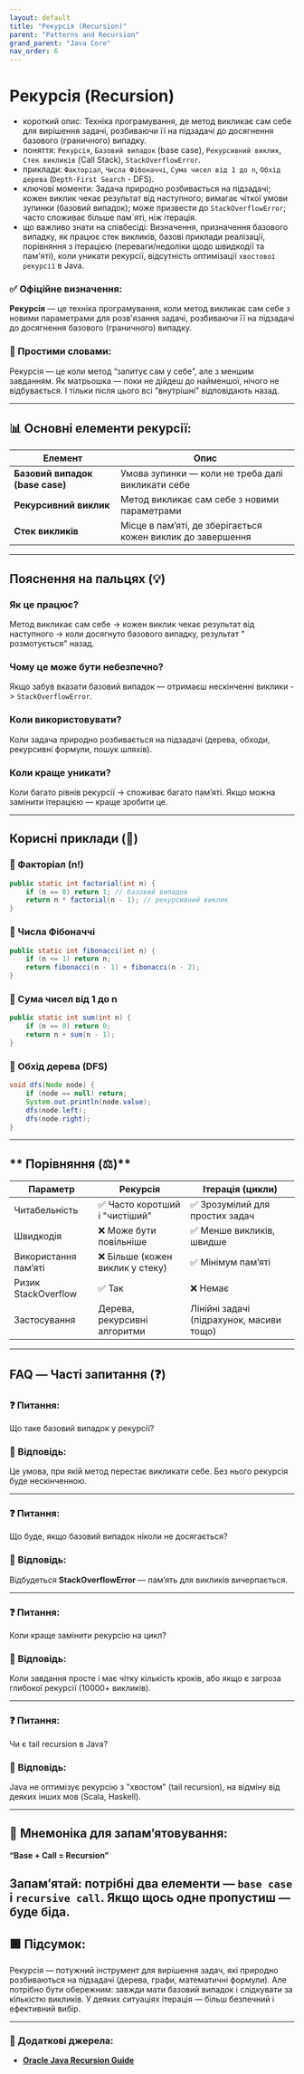 ```yaml
---
layout: default
title: "Рекурсія (Recursion)"
parent: "Patterns and Recursion"
grand_parent: "Java Core"
nav_order: 6
---
```


# Рекурсія (Recursion)

* короткий опис: Техніка програмування, де метод викликає сам себе для вирішення задачі, розбиваючи її на підзадачі до
  досягнення базового (граничного) випадку.
* поняття: `Рекурсія`, `Базовий випадок` (base case), `Рекурсивний виклик`, `Стек викликів` (Call Stack), `StackOverflowError`.
* приклади: `Факторіал`, `Числа Фібоначчі`, `Сума чисел від 1 до n`, `Обхід дерева` (`Depth-First Search` - DFS).
* ключові моменти: Задача природно розбивається на підзадачі; кожен виклик чекає результат від наступного; вимагає
  чіткої умови зупинки (базовий випадок); може призвести до `StackOverflowError`; часто споживає більше пам`яті, ніж
  ітерація.
* що важливо знати на співбесіді: Визначення, призначення базового випадку, як працює стек викликів, базові приклади
  реалізації, порівняння з ітерацією (переваги/недоліки щодо швидкодії та пам'яті), коли уникати рекурсії, відсутність
  оптимізації `хвостової рекурсії` в Java.

### **✅ Офіційне визначення:**

**Рекурсія** — це техніка програмування, коли метод викликає сам себе з новими параметрами для розв'язання задачі,
розбиваючи її на підзадачі до досягнення базового (граничного) випадку.

### **🧠 Простими словами:**

Рекурсія — це коли метод “запитує сам у себе”, але з меншим завданням. Як матрьошка — поки не дійдеш до найменшої, нічого не відбувається. І тільки після цього всі “внутрішні” відповідають назад.

---

## **📊 Основні елементи рекурсії:**



| Елемент                         | Опис                                                        |
|---------------------------------|-------------------------------------------------------------|
| **Базовий випадок (base case)** | Умова зупинки — коли не треба далі викликати себе           |
| **Рекурсивний виклик**          | Метод викликає сам себе з новими параметрами                |
| **Стек викликів**               | Місце в пам’яті, де зберігається кожен виклик до завершення |

---

## **Пояснення на пальцях (💡)**

### **Як це працює?**  
  Метод викликає сам себе -> кожен виклик чекає результат від наступного -> коли досягнуто базового випадку, результат "
  розмотується" назад.

### **Чому це може бути небезпечно?**  
  Якщо забув вказати базовий випадок — отримаєш нескінченні виклики -> `StackOverflowError`.

### **Коли використовувати?**  
  Коли задача природно розбивається на підзадачі (дерева, обходи, рекурсивні формули, пошук шляхів).

### **Коли краще уникати?**  
  Коли багато рівнів рекурсії -> споживає багато пам’яті. Якщо можна замінити ітерацією — краще зробити це.

---

## **Корисні приклади (🧪)**

### **🔻 Факторіал (n\!)**

```java
public static int factorial(int n) {
    if (n == 0) return 1; // базовий випадок
    return n * factorial(n - 1); // рекурсивний виклик
}
```

### **🔻 Числа Фібоначчі**

```java
public static int fibonacci(int n) {
    if (n <= 1) return n;
    return fibonacci(n - 1) + fibonacci(n - 2);
}
```

### **🔻 Сума чисел від 1 до n**

```java
public static int sum(int n) {
    if (n == 0) return 0;
    return n + sum(n - 1);
}
```

### **🔻 Обхід дерева (DFS)**

```java
void dfs(Node node) {
    if (node == null) return;
    System.out.println(node.value);
    dfs(node.left);
    dfs(node.right);
}
```

---

## ** Порівняння (⚖️)**

| Параметр             | Рекурсія                        | Ітерація (цикли)                         |
|----------------------|---------------------------------|------------------------------------------|
| Читабельність        | ✅ Часто коротший і "чистіший"   | ✅ Зрозумілий для простих задач           |
| Швидкодія            | ❌ Може бути повільніше          | ✅ Менше викликів, швидше                 |
| Використання пам’яті | ❌ Більше (кожен виклик у стеку) | ✅ Мінімум пам’яті                        |
| Ризик StackOverflow  | ✅ Так                           | ❌ Немає                                  |
| Застосування         | Дерева, рекурсивні алгоритми    | Лінійні задачі (підрахунок, масиви тощо) |

---

## **FAQ — Часті запитання (❓)**

### **❓ Питання:**

 Що таке базовий випадок у рекурсії?

### **💬 Відповідь:**





Це умова, при якій метод перестає викликати себе. Без нього рекурсія буде нескінченною.

---

### **❓ Питання:**

 Що буде, якщо базовий випадок ніколи не досягається?

### **💬 Відповідь:**





Відбудеться **StackOverflowError** — пам’ять для викликів вичерпається.

---

### **❓ Питання:**

 Коли краще замінити рекурсію на цикл?

### **💬 Відповідь:**





Коли завдання просте і має чітку кількість кроків, або якщо є загроза глибокої рекурсії (10000+ викликів).

---

### **❓ Питання:**

 Чи є tail recursion в Java?

### **💬 Відповідь:**





Java не оптимізує рекурсію з "хвостом" (tail recursion), на відміну від деяких інших мов (Scala, Haskell).

---

## **🧠 Мнемоніка для запам’ятовування:**

**“Base \+ Call \= Recursion”**

Запамʼятай: потрібні два елементи — `base case` і `recursive call`. Якщо щось одне пропустиш — буде біда.
---

## **🟩 Підсумок:**

Рекурсія — потужний інструмент для вирішення задач, які природно розбиваються на підзадачі (дерева, графи, математичні
формули). Але потрібно бути обережним: завжди мати базовий випадок і слідкувати за кількістю викликів. У деяких
ситуаціях ітерація — більш безпечний і ефективний вибір.

---

### **🔗 Додаткові джерела:**

* [**Oracle Java Recursion Guide**](https://docs.oracle.com/javase/tutorial/java/nutsandbolts/while.html#recursion)